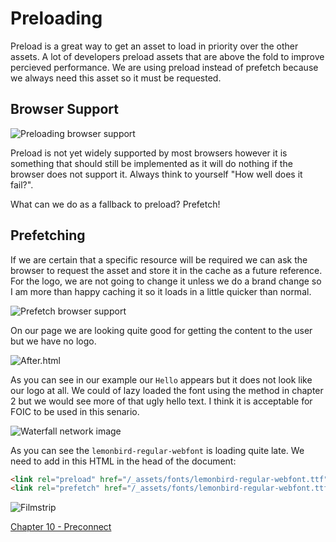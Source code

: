 # Preloading

Preload is a great way to get an asset to load in priority over the other assets. A lot of developers preload assets that are above the fold to improve percieved performance. We are using preload instead of prefetch because we always need this asset so it must be requested.

## Browser Support

![Preloading browser support](https://raw.githubusercontent.com/code-mattclaffey/performance-kit/master/09-preload/screenshots/preload-bs.png)

Preload is not yet widely supported by most browsers however it is something that should still be implemented as it will do nothing if the browser does not support it. Always think to yourself "How well does it fail?".

What can we do as a fallback to preload? Prefetch!

## Prefetching

If we are certain that a specific resource will be required we can ask the browser to request the asset and store it in the cache as a future reference. For the logo, we are not going to change it unless we do a brand change so I am more than happy caching it so it loads in a little quicker than normal.

![Prefetch browser support](https://raw.githubusercontent.com/code-mattclaffey/performance-kit/master/09-preload/screenshots/prefetch-bs.png)


On our page we are looking quite good for getting the content to the user but we have no logo.

![After.html](https://raw.githubusercontent.com/code-mattclaffey/performance-kit/master/02-fouc-vs-foic/screenshots/FOUC.png)

As you can see in our example our `Hello` appears but it does not look like our logo at all. We could of lazy loaded the font using the method in chapter 2 but we would see more of that ugly hello text. I think it is acceptable for FOIC to be used in this senario.

![Waterfall network image](https://raw.githubusercontent.com/code-mattclaffey/performance-kit/master/09-preload/screenshots/waterfall-image.png)

As you can see the `lemonbird-regular-webfont` is loading quite late. We need to add in this HTML in the head of the document:

```html
<link rel="preload" href="/_assets/fonts/lemonbird-regular-webfont.ttf">
<link rel="prefetch" href="/_assets/fonts/lemonbird-regular-webfont.ttf">
```

![Filmstrip](https://raw.githubusercontent.com/code-mattclaffey/performance-kit/master/09-preload/screenshots/film-strip-preload.png)

[Chapter 10 - Preconnect](https://github.com/code-mattclaffey/performance-kit/tree/master/10-preconnect/readme.md)
